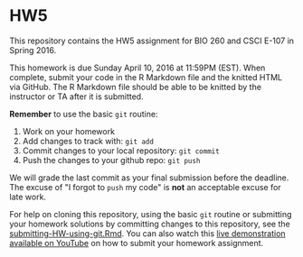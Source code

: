# HW5

This repository contains the HW5 assignment for BIO 260 and CSCI E-107 in Spring 2016.  

This homework is due Sunday April 10, 2016 at 11:59PM (EST). When complete, submit your code in the R Markdown file and the knitted HTML via GitHub. The R Markdown file should be able to be knitted by the instructor or TA after it is submitted. 

**Remember** to use the basic `git` routine: 

1. Work on your homework
2. Add changes to track with: `git add`
3. Commit changes to your local repository: `git commit`
4. Push the changes to your github repo: `git push`

We will grade the last commit as your final submission before the deadline. The excuse of "I forgot to `push` my code" is **not** an acceptable excuse for late work.  

For help on cloning this repository, using the basic `git` routine or submitting your homework solutions by committing changes to this repository, see the [submitting-HW-using-git.Rmd](https://github.com/datasciencelabs/2016/blob/master/lectures/git-and-github/submitting-HW-using-git.Rmd).  You can also watch this [live demonstration available on YouTube](https://www.youtube.com/watch?v=1zj0rT91UjA) on how to submit your homework assignment. 



